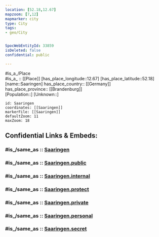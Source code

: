 ```yaml
---
location: [52.18,12.67] 
mapzoom: [7,12] 
mapmarker: city 
type: City
tags:
- geo/City


SpocWebEntityId: 33859
isDeleted: false
confidential: public

---
```

#is_a_/Place  
#is_a_ :: [[Place]] 
[has_place_longitude::12.67] 
[has_place_latitude::52.18] 
[name::Saaringen] 
has_place_country:: [[Germany]]  
has_place_province:: [[Brandenburg]]  
[Population::] 
[Unknown::] 


```leaflet
id: Saaringen
coordinates: [[Saaringen]] 
markerFile: [[Saaringen]] 
defaultZoom: 11 
maxZoom: 18
```


## Confidential Links & Embeds: 

### #is_/same_as :: [Saaringen](/_Standards/Earth/Continent/Europe/Europe~Central/Germany/Germany~East/Brandenburg/counties~Brandenburg/Brandenburg~Havel/Saaringen.md) 

### #is_/same_as :: [Saaringen.public](/_public/Earth/Continent/Europe/Europe~Central/Germany/Germany~East/Brandenburg/counties~Brandenburg/Brandenburg~Havel/Saaringen.public.md) 

### #is_/same_as :: [Saaringen.internal](/_internal/Earth/Continent/Europe/Europe~Central/Germany/Germany~East/Brandenburg/counties~Brandenburg/Brandenburg~Havel/Saaringen.internal.md) 

### #is_/same_as :: [Saaringen.protect](/_protect/Earth/Continent/Europe/Europe~Central/Germany/Germany~East/Brandenburg/counties~Brandenburg/Brandenburg~Havel/Saaringen.protect.md) 

### #is_/same_as :: [Saaringen.private](/_private/Earth/Continent/Europe/Europe~Central/Germany/Germany~East/Brandenburg/counties~Brandenburg/Brandenburg~Havel/Saaringen.private.md) 

### #is_/same_as :: [Saaringen.personal](/_personal/Earth/Continent/Europe/Europe~Central/Germany/Germany~East/Brandenburg/counties~Brandenburg/Brandenburg~Havel/Saaringen.personal.md) 

### #is_/same_as :: [Saaringen.secret](/_secret/Earth/Continent/Europe/Europe~Central/Germany/Germany~East/Brandenburg/counties~Brandenburg/Brandenburg~Havel/Saaringen.secret.md)

